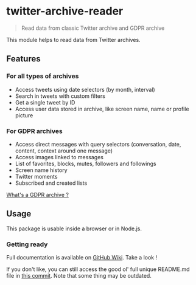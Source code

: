 # twitter-archive-reader

> Read data from classic Twitter archive and GDPR archive

This module helps to read data from Twitter archives.

## Features

### For all types of archives

- Access tweets using date selectors (by month, interval)
- Search in tweets with custom filters
- Get a single tweet by ID
- Access user data stored in archive, like screen name, name or profile picture

### For GDPR archives

- Access direct messages with query selectors (conversation, date, content, context around one message)
- Access images linked to messages
- List of favorites, blocks, mutes, followers and followings
- Screen name history
- Twitter moments
- Subscribed and created lists

[What's a GDPR archive ?](https://github.com/alkihis/twitter-archive-reader/wiki#different-kinds-of-archives)

## Usage

This package is usable inside a browser or in Node.js.

### Getting ready

Full documentation is available on [GitHub Wiki](https://github.com/alkihis/twitter-archive-reader/wiki). Take a look !

If you don't like, you can still access the good ol' full unique README.md file in [this commit](https://github.com/alkihis/twitter-archive-reader/blob/779b058bb26c837fbafb71e447c503f53ed4152c/README.md). Note that some thing may be outdated.
